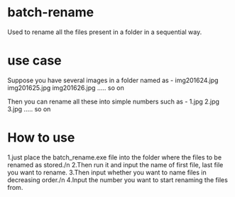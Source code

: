 # batch-rename
Used to rename all the files present in a folder in a sequential way.

# use case
Suppose you have several images in a folder named as -
img201624.jpg
img201625.jpg
img201626.jpg
..... so on

Then you can rename all these into simple numbers such as - 
1.jpg
2.jpg
3.jpg
..... so on 

# How to use
1.just place the batch_rename.exe file into the folder where the files to be renamed as stored./n
2.Then run it and input the name of first file, last file you want to rename.
3.Then input whether you want to name files in decreasing order./n
4.Input the number you want to start renaming the files from.
